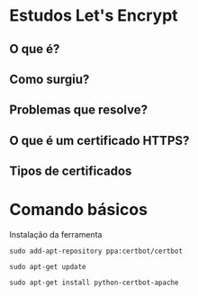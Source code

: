 # Estudos Let's Encrypt

## O que é?

## Como surgiu?

## Problemas que resolve?

## O que é um certificado HTTPS?

## Tipos de certificados

# Comando básicos

Instalação da ferramenta
```ssh
sudo add-apt-repository ppa:certbot/certbot

sudo apt-get update

sudo apt-get install python-certbot-apache
```
